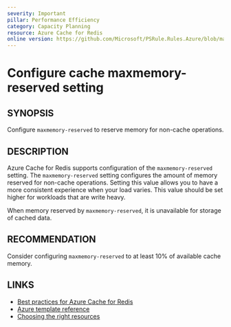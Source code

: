 ```yaml
---
severity: Important
pillar: Performance Efficiency
category: Capacity Planning
resource: Azure Cache for Redis
online version: https://github.com/Microsoft/PSRule.Rules.Azure/blob/main/docs/rules/en/Azure.Redis.MaxMemoryReserved.md
---
```


# Configure cache maxmemory-reserved setting

## SYNOPSIS

Configure `maxmemory-reserved` to reserve memory for non-cache operations.

## DESCRIPTION

Azure Cache for Redis supports configuration of the `maxmemory-reserved` setting.
The `maxmemory-reserved` setting configures the amount of memory reserved for non-cache operations.
Setting this value allows you to have a more consistent experience when your load varies.
This value should be set higher for workloads that are write heavy.

When memory reserved by `maxmemory-reserved`, it is unavailable for storage of cached data.

## RECOMMENDATION

Consider configuring `maxmemory-reserved` to at least 10% of available cache memory.

## LINKS

- [Best practices for Azure Cache for Redis](https://docs.microsoft.com/en-us/azure/azure-cache-for-redis/cache-best-practices)
- [Azure template reference](https://docs.microsoft.com/en-us/azure/templates/microsoft.cache/redis#rediscreateproperties-object)
- [Choosing the right resources](https://docs.microsoft.com/en-gb/azure/architecture/framework/scalability/capacity#choosing-the-right-resources)
